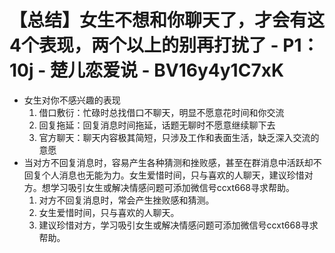 # 【总结】女生不想和你聊天了，才会有这4个表现，两个以上的别再打扰了 - P1：10j - 楚儿恋爱说 - BV16y4y1C7xK

-   女生对你不感兴趣的表现
    1.  借口敷衍：忙碌时总找借口不聊天，明显不愿意花时间和你交流
    2.  回复拖延：回复消息时间拖延，话题无聊时不愿意继续聊下去
    3.  官方聊天：聊天内容极其简短，只涉及工作和表面生活，缺乏深入交流的意愿
-   当对方不回复消息时，容易产生各种猜测和挫败感，甚至在群消息中活跃却不回复个人消息也无能为力。女生爱惜时间，只与喜欢的人聊天，建议珍惜对方。想学习吸引女生或解决情感问题可添加微信号ccxt668寻求帮助。
    1.  对方不回复消息时，常会产生挫败感和猜测。
    2.  女生爱惜时间，只与喜欢的人聊天。
    3.  建议珍惜对方，学习吸引女生或解决情感问题可添加微信号ccxt668寻求帮助。